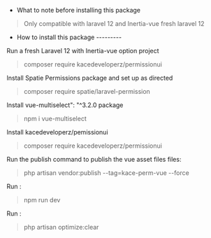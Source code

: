 * What to note before installing this package

> Only compatible with laravel 12 and Inertia-vue fresh laravel 12

* How to install this package ---------

Run a fresh Laravel 12 with Inertia-vue option project
> composer require kacedeveloperz/permissionui


Install Spatie Permissions package and set up as directed
> composer require spatie/laravel-permission

Install vue-multiselect": "^3.2.0 package 
> npm i vue-multiselect

Install kacedeveloperz/pemissionui
> composer require kacedeveloperz/permissionui

Run the publish command to publish the vue asset files files:
> php artisan vendor:publish --tag=kace-perm-vue --force

Run :
> npm run dev

Run : 
> php artisan optimize:clear



